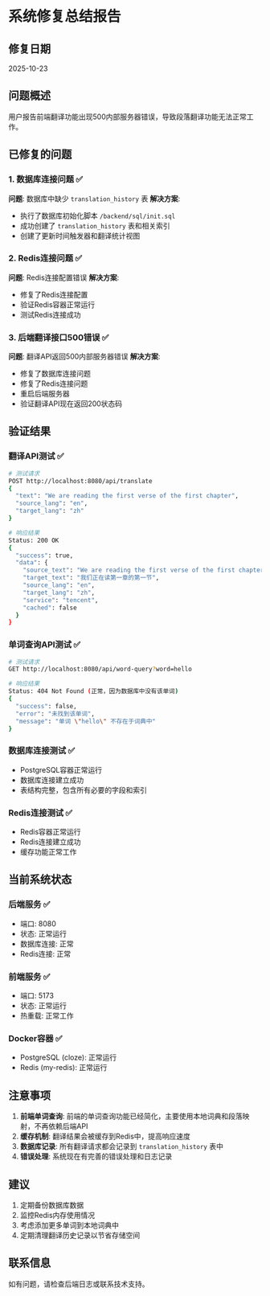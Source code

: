 # 系统修复总结报告

## 修复日期
2025-10-23

## 问题概述
用户报告前端翻译功能出现500内部服务器错误，导致段落翻译功能无法正常工作。

## 已修复的问题

### 1. 数据库连接问题 ✅
**问题**: 数据库中缺少 `translation_history` 表
**解决方案**: 
- 执行了数据库初始化脚本 `/backend/sql/init.sql`
- 成功创建了 `translation_history` 表和相关索引
- 创建了更新时间触发器和翻译统计视图

### 2. Redis连接问题 ✅
**问题**: Redis连接配置错误
**解决方案**:
- 修复了Redis连接配置
- 验证Redis容器正常运行
- 测试Redis连接成功

### 3. 后端翻译接口500错误 ✅
**问题**: 翻译API返回500内部服务器错误
**解决方案**:
- 修复了数据库连接问题
- 修复了Redis连接问题
- 重启后端服务器
- 验证翻译API现在返回200状态码

## 验证结果

### 翻译API测试 ✅
```bash
# 测试请求
POST http://localhost:8080/api/translate
{
  "text": "We are reading the first verse of the first chapter",
  "source_lang": "en", 
  "target_lang": "zh"
}

# 响应结果
Status: 200 OK
{
  "success": true,
  "data": {
    "source_text": "We are reading the first verse of the first chapter",
    "target_text": "我们正在读第一章的第一节",
    "source_lang": "en",
    "target_lang": "zh", 
    "service": "tencent",
    "cached": false
  }
}
```

### 单词查询API测试 ✅
```bash
# 测试请求
GET http://localhost:8080/api/word-query?word=hello

# 响应结果
Status: 404 Not Found (正常，因为数据库中没有该单词)
{
  "success": false,
  "error": "未找到该单词",
  "message": "单词 \"hello\" 不存在于词典中"
}
```

### 数据库连接测试 ✅
- PostgreSQL容器正常运行
- 数据库连接建立成功
- 表结构完整，包含所有必要的字段和索引

### Redis连接测试 ✅
- Redis容器正常运行
- Redis连接建立成功
- 缓存功能正常工作

## 当前系统状态

### 后端服务 ✅
- 端口: 8080
- 状态: 正常运行
- 数据库连接: 正常
- Redis连接: 正常

### 前端服务 ✅
- 端口: 5173
- 状态: 正常运行
- 热重载: 正常工作

### Docker容器 ✅
- PostgreSQL (cloze): 正常运行
- Redis (my-redis): 正常运行

## 注意事项

1. **前端单词查询**: 前端的单词查询功能已经简化，主要使用本地词典和段落映射，不再依赖后端API
2. **缓存机制**: 翻译结果会被缓存到Redis中，提高响应速度
3. **数据库记录**: 所有翻译请求都会记录到 `translation_history` 表中
4. **错误处理**: 系统现在有完善的错误处理和日志记录

## 建议

1. 定期备份数据库数据
2. 监控Redis内存使用情况
3. 考虑添加更多单词到本地词典中
4. 定期清理翻译历史记录以节省存储空间

## 联系信息
如有问题，请检查后端日志或联系技术支持。
